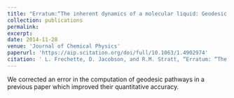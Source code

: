 ```yaml
---
title: "Erratum:“The inherent dynamics of a molecular liquid: Geodesic pathways through the potential energy landscape of a liquid of linear molecules”[J. Chem. Phys. 140, 174503 (2014)]"
collection: publications
permalink: 
excerpt:
date: 2014-11-28
venue: 'Journal of Chemical Physics'
paperurl: 'https://aip.scitation.org/doi/full/10.1063/1.4902974'
citation: ' L. Frechette, D. Jacobson, and R.M. Stratt, “Erratum: “The inherent dynamics of a molecular liquid: Geodesic pathways through the potential energy landscape of a liquid of linear molecules” [J. Chem. Phys. 140, 174503 (2014)],” J. Chem. Phys. 141, 209902 (2014).'
---
```


We corrected an error in the computation of geodesic pathways in a previous paper which improved their quantitative accuracy.
